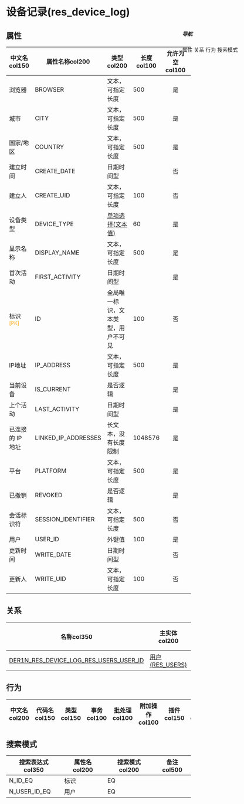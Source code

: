# 设备记录(res_device_log)  <!-- {docsify-ignore-all} -->


## 属性
|    中文名col150 | 属性名称col200           | 类型col200     | 长度col100    |允许为空col100    |  备注col500  |
| --------   |------------| -----  | -----  | :----: | -------- |
|浏览器|BROWSER|文本，可指定长度|500|是||
|城市|CITY|文本，可指定长度|500|是||
|国家/地区|COUNTRY|文本，可指定长度|500|是||
|建立时间|CREATE_DATE|日期时间型||否||
|建立人|CREATE_UID|文本，可指定长度|100|否||
|设备类型|DEVICE_TYPE|[单项选择(文本值)](index/dictionary_index#res_device_log_device_type "设备类型")|60|是||
|显示名称|DISPLAY_NAME|文本，可指定长度|500|是||
|首次活动|FIRST_ACTIVITY|日期时间型||是||
|标识<sup class="footnote-symbol"><font color=orange>[PK]</font></sup>|ID|全局唯一标识，文本类型，用户不可见|100|否||
|IP地址|IP_ADDRESS|文本，可指定长度|500|是||
|当前设备|IS_CURRENT|是否逻辑||是||
|上个活动|LAST_ACTIVITY|日期时间型||是||
|已连接的 IP 地址|LINKED_IP_ADDRESSES|长文本，没有长度限制|1048576|是||
|平台|PLATFORM|文本，可指定长度|500|是||
|已撤销|REVOKED|是否逻辑||是||
|会话标识符|SESSION_IDENTIFIER|文本，可指定长度|500|否||
|用户|USER_ID|外键值|100|是||
|更新时间|WRITE_DATE|日期时间型||否||
|更新人|WRITE_UID|文本，可指定长度|100|否||


## 关系

<el-row>
<el-tabs v-model="show_der">
<el-tab-pane label="从关系" name="minor">

|  名称col350   | 主实体col200   | 关系类型col200   |    备注col500  |
| -------- |---------- |-----------|----- |
|[DER1N_RES_DEVICE_LOG_RES_USERS_USER_ID](der/DER1N_RES_DEVICE_LOG_RES_USERS_USER_ID)|[用户(RES_USERS)](module/base/res_users)|1:N关系||

</el-tab-pane>
</el-tabs>
</el-row>

## 行为
| 中文名col200    | 代码名col150    | 类型col150    | 事务col100   | 批处理col100   | 附加操作col100  | 插件col150    |  备注col300  |
| -------- |---------- |----------- |:----:|:----:|---------| ----- | ----- |

## 搜索模式
|   搜索表达式col350   |    属性名col200    |    搜索模式col200        |备注col500  |
| -------- |------------|------------|------|
|N_ID_EQ|标识|EQ||
|N_USER_ID_EQ|用户|EQ||

<div style="display: block; overflow: hidden; position: fixed; top: 140px; right: 100px;">

##### 导航
<el-anchor >
<el-anchor-link :href="`#/module/base/res_device_log?id=属性`">
  属性
</el-anchor-link>
<el-anchor-link :href="`#/module/base/res_device_log?id=关系`">
  关系
</el-anchor-link>
<el-anchor-link :href="`#/module/base/res_device_log?id=行为`">
  行为
</el-anchor-link>
<el-anchor-link :href="`#/module/base/res_device_log?id=搜索模式`">
  搜索模式
</el-anchor-link>
</el-anchor>
</div>

<script>
 const { createApp } = Vue
  createApp({
    data() {
      return {
show_der:'minor',


      }
    },
    methods: {
    }
  }).use(ElementPlus).mount('#app')
</script>